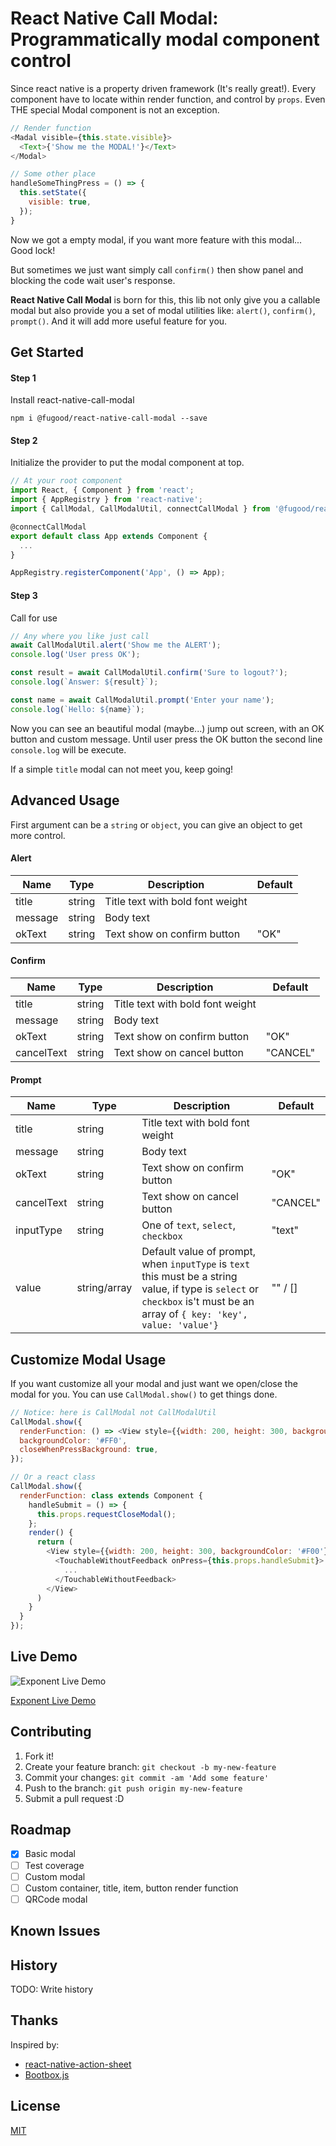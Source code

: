 # React Native Call Modal: Programmatically modal component control
Since react native is a property driven framework (It's really great!). Every component have to locate within render function, and control by `props`. Even THE special Modal component is not an exception.

```js
// Render function
<Madal visible={this.state.visible}>
  <Text>{'Show me the MODAL!'}</Text>
</Modal>

// Some other place
handleSomeThingPress = () => {
  this.setState({
    visible: true,
  });
}
```

Now we got a empty modal, if you want more feature with this modal... Good lock!

But sometimes we just want simply call `confirm()` then show panel and blocking the code wait user's response.

**React Native Call Modal** is born for this, this lib not only give you a callable modal but also provide you a set of modal utilities like: `alert()`, `confirm()`, `prompt()`. And it will add more useful feature for you. 

## Get Started

#### Step 1

Install react-native-call-modal

`npm i @fugood/react-native-call-modal --save`

#### Step 2

Initialize the provider to put the modal component at top.

```js
// At your root component
import React, { Component } from 'react';
import { AppRegistry } from 'react-native';
import { CallModal, CallModalUtil, connectCallModal } from '@fugood/react-native-call-modal';

@connectCallModal
export default class App extends Component {
  ...
}

AppRegistry.registerComponent('App', () => App);

```

#### Step 3

Call for use

```js
// Any where you like just call
await CallModalUtil.alert('Show me the ALERT');
console.log('User press OK');

const result = await CallModalUtil.confirm('Sure to logout?');
console.log(`Answer: ${result}`);

const name = await CallModalUtil.prompt('Enter your name');
console.log(`Hello: ${name}`);
```

Now you can see an beautiful modal (maybe...) jump out screen, with an OK button and custom message. Until user press the OK button the second line `console.log` will be execute.

If a simple `title` modal can not meet you, keep going!

## Advanced Usage
First argument can be a `string` or `object`, you can give an object to get more control.

#### Alert
| Name    | Type   | Description                      | Default |
|---------|--------|----------------------------------|---------|
| title   | string | Title text with bold font weight |         |
| message | string | Body text                        |         |
| okText  | string | Text show on confirm button      | "OK"    |

#### Confirm
| Name        | Type   | Description                      | Default  |
|-------------|--------|----------------------------------|----------|
| title       | string | Title text with bold font weight |          |
| message     | string | Body text                        |          |
| okText      | string | Text show on confirm button      | "OK"     |
| cancelText  | string | Text show on cancel button       | "CANCEL" |

#### Prompt
| Name        | Type         | Description                         | Default  |
|-------------|--------------|-------------------------------------|----------|
| title       | string       | Title text with bold font weight    |          |
| message     | string       | Body text                           |          |
| okText      | string       | Text show on confirm button         | "OK"     |
| cancelText  | string       | Text show on cancel button          | "CANCEL" |
| inputType   | string       | One of `text`, `select`, `checkbox` | "text"   |
| value       | string/array | Default value of prompt, when `inputType` is `text` this must be a string value, if type is `select` or `checkbox` is't must be an array of `{ key: 'key', value: 'value'}` | "" / [] |

## Customize Modal Usage
If you want customize all your modal and just want we open/close the modal for you. You can use `CallModal.show()` to get things done.

```js
// Notice: here is CallModal not CallModalUtil
CallModal.show({
  renderFunction: () => <View style={{width: 200, height: 300, backgroundColor: '#F00'}}><Text>{'Hello World!!!'}</Text></View>,
  backgroundColor: '#FF0',
  closeWhenPressBackground: true,
});

// Or a react class
CallModal.show({
  renderFunction: class extends Component {
    handleSubmit = () => {
      this.props.requestCloseModal();
    };
    render() {
      return (
        <View style={{width: 200, height: 300, backgroundColor: '#F00'}}>
          <TouchableWithoutFeedback onPress={this.props.handleSubmit}>
            ...
          </TouchableWithoutFeedback>
        </View>
      )
    }
  }
});

```

## Live Demo
![Exponent Live Demo](http://i.imgur.com/dAEWa0dl.png)

[Exponent Live Demo](https://exp.host/@pepper/react-native-call-modal-example)


## Contributing

1. Fork it!
2. Create your feature branch: `git checkout -b my-new-feature`
3. Commit your changes: `git commit -am 'Add some feature'`
4. Push to the branch: `git push origin my-new-feature`
5. Submit a pull request :D

## Roadmap

- [x] Basic modal
- [ ] Test coverage
- [ ] Custom modal
- [ ] Custom container, title, item, button render function
- [ ] QRCode modal

## Known Issues

## History

TODO: Write history

## Thanks

Inspired by:
* [react-native-action-sheet](https://github.com/exponent/react-native-action-sheet)
* [Bootbox.js](http://bootboxjs.com)

## License

[MIT](LICENSE.md)